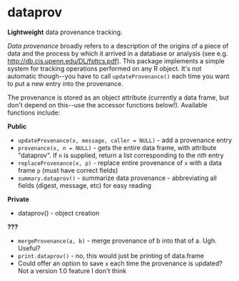 # dataprov
**Lightweight** data provenance tracking.

*Data provenance* broadly refers to a description of the origins of a piece of data and the process by which it arrived in a database or analysis (see e.g. http://db.cis.upenn.edu/DL/fsttcs.pdf). This package implements a simple system for tracking operations performed on any R object. It's not automatic though--you have to call `updateProvenance()` each time you want to put a new entry into the provenance.

The provenance is stored as an object attribute (currently a data frame, but don't depend on this--use the accessor functions below!). Available functions include:

**Public**
* `updateProvenance(x, message, caller = NULL)` - add a provenance entry
* `provenance(x, n = NULL)` - gets the entire data frame, with attribute "dataprov". If `n` is supplied, return a list corresponding to the *nth* entry
* `replaceProvenance(x, p)` - replace entire provenance of `x` with a data frame `p` (must have correct fields)
* `summary.dataprov()` - summarize data provenance - abbreviating all fields (digest, message, etc) for easy reading

**Private**
* dataprov() - object creation

**???**
* `mergeProvenance(a, b)` - merge provenance of b into that of a. Ugh. Useful?
* `print.dataprov()` - no, this would just be printing of data.frame
* Could offer an option to save `x` each time the provenance is updated? Not a version 1.0 feature I don't think
